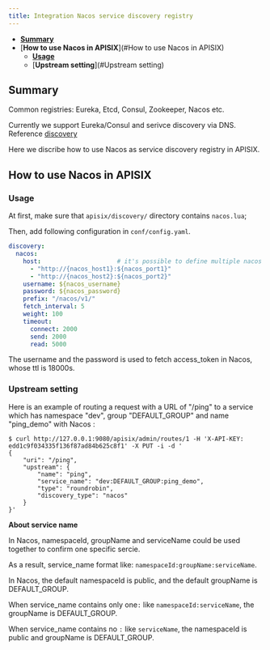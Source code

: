 ```yaml
---
title: Integration Nacos service discovery registry
---
```

<!--
#
# Licensed to the Apache Software Foundation (ASF) under one or more
# contributor license agreements.  See the NOTICE file distributed with
# this work for additional information regarding copyright ownership.
# The ASF licenses this file to You under the Apache License, Version 2.0
# (the "License"); you may not use this file except in compliance with
# the License.  You may obtain a copy of the License at
#
#     http://www.apache.org/licenses/LICENSE-2.0
#
# Unless required by applicable law or agreed to in writing, software
# distributed under the License is distributed on an "AS IS" BASIS,
# WITHOUT WARRANTIES OR CONDITIONS OF ANY KIND, either express or implied.
# See the License for the specific language governing permissions and
# limitations under the License.
#
-->

* [**Summary**](#Summary)
* [**How to use Nacos in APISIX**](#How to use Nacos in APISIX)
    * [**Usage**](#Usage)
    * [**Upstream setting**](#Upstream setting)

## Summary

Common registries: Eureka, Etcd, Consul, Zookeeper, Nacos etc.

Currently we support Eureka/Consul and serivce discovery via DNS. Reference [discovery](https://github.com/apache/apisix/blob/master/docs/en/latest/discovery.md)

Here we discribe how to use Nacos as service discovery registry in APISIX.

## How to use Nacos in APISIX

### Usage

At first, make sure that `apisix/discovery/` directory contains `nacos.lua`;

Then, add following configuration in `conf/config.yaml`.

```yaml
discovery:                     
  nacos:
    host:                     # it's possible to define multiple nacos hosts addresses of the same nacos cluster.
      - "http://{nacos_host1}:${nacos_port1}"
      - "http://{nacos_host2}:${nacos_port2}"
    username: ${nacos_username}
    password: ${nacos_password}
    prefix: "/nacos/v1/"
    fetch_interval: 5           
    weight: 100                 
    timeout:
      connect: 2000             
      send: 2000               
      read: 5000               
```

The username and the password is used to fetch access_token in Nacos, whose ttl is 18000s. 

### Upstream setting

Here is an example of routing a request with a URL of "/ping" to a service which has namespace "dev", group "DEFAULT_GROUP" and name "ping_demo" with Nacos :

```shell
$ curl http://127.0.0.1:9080/apisix/admin/routes/1 -H 'X-API-KEY: edd1c9f034335f136f87ad84b625c8f1' -X PUT -i -d '
{
    "uri": "/ping",
    "upstream": {
        "name": "ping",
        "service_name": "dev:DEFAULT_GROUP:ping_demo",
        "type": "roundrobin",
        "discovery_type": "nacos"
    }
}'
```
**About service name**

In Nacos, namespaceId, groupName and serviceName could be used together to confirm one specific sercie. 

As a result, service_name format like: `namespaceId:groupName:serviceName`.

In Nacos, the default namespaceId is public, and the default groupName is DEFAULT_GROUP.

When service_name contains only one`:` like `namespaceId:serviceName`, the groupName is DEFAULT_GROUP.

When service_name contains no `:` like `serviceName`, the namespaceId is public and groupName is DEFAULT_GROUP.
